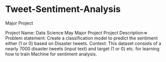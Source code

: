 # Tweet-Sentiment-Analysis
Major Project


Project Name: Data Science May Major Project
Project Description=>
Problem statement: Create a classification model to predict the sentiment either (1 or 0) based on Disaster tweets.
Context: This dataset consists of a nearly 7000 disaster tweets (input text) and target (1 or 0) etc. for learning how to train Machine for sentiment analysis.
